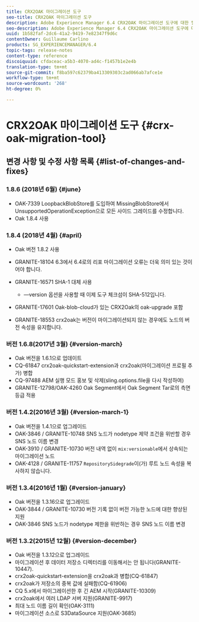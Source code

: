 ```yaml
---
title: CRX2OAK 마이그레이션 도구
seo-title: CRX2OAK 마이그레이션 도구
description: Adobe Experience Manager 6.4 CRX2OAK 마이그레이션 도구에 대한 릴리스 노트입니다.
seo-description: Adobe Experience Manager 6.4 CRX2OAK 마이그레이션 도구에 대한 릴리스 노트입니다.
uuid: 1b582faf-2dc6-41a2-9419-7e82347f9d6c
contentOwner: Guillaume Carlino
products: SG_EXPERIENCEMANAGER/6.4
topic-tags: release-notes
content-type: reference
discoiquuid: cfdaceac-a5b3-4070-ad4c-f1457b1e2e4b
translation-type: tm+mt
source-git-commit: f8ba597c62379ba413309303c2ad066ab7afce1e
workflow-type: tm+mt
source-wordcount: '268'
ht-degree: 0%

---
```



# CRX2OAK 마이그레이션 도구 {#crx-oak-migration-tool}

## 변경 사항 및 수정 사항 목록 {#list-of-changes-and-fixes}

### 1.8.6 (2018년 6월) {#june}

* OAK-7339 LoopbackBlobStore를 도입하여 MissingBlobStore에서 UnsupportedOperationException으로 모든 사이드 그레이드를 수정합니다.
* Oak 1.8.4 사용

### 1.8.4 (2018년 4월) {#april}

* Oak 버전 1.8.2 사용
* GRANITE-18104 6.3에서 6.4로의 리포 마이그레이션 오류는 더욱 의미 있는 것이어야 합니다.
* GRANITE-16571 SHA-1 대체 사용

   * —version 옵션을 사용할 때 이제 도구 체크섬이 SHA-512입니다.

* GRANITE-17601 Oak-blob-cloud가 있는 CRX2Oak의 oak-upgrade 포함
* GRANITE-18553 crx2oak는 버전이 마이그레이션되지 않는 경우에도 노드의 버전 속성을 유지합니다.

### 버전 1.6.8(2017년 3월) {#version-march}

* Oak 버전을 1.6.1으로 업데이트
* CQ-61847 crx2oak-quickstart-extension과 crx2oak(마이그레이션 프로필 추가) 병합
* CQ-97488 AEM 실행 모드 홍보 및 삭제(sling.options.file을 다시 작성하여)
* GRANITE-12798/OAK-4260 Oak Segment에서 Oak Segment Tar로의 측면 등급 적용

### 버전 1.4.2(2016년 3월) {#version-march-1}

* Oak 버전을 1.4.1으로 업그레이드
* OAK-3846 / GRANITE-10748 SNS 노드가 nodetype 제약 조건을 위반할 경우 SNS 노드 이름 변경
* OAK-3910 / GRANITE-10730 버전 내역 없이 `mix:versionable`에서 상속되는 마이그레이션 노드
* OAK-4128 / GRANITE-11757 `RepositorySidegrade`이(가) 루트 노드 속성을 복사하지 않습니다.

### 버전 1.3.4(2016년 1월) {#version-january}

* Oak 버전을 1.3.16으로 업그레이드
* OAK-3844 / GRANITE-10730 버전 기록 없이 버전 가능한 노드에 대한 향상된 지원
* OAK-3846 SNS 노드가 nodetype 제한을 위반하는 경우 SNS 노드 이름 변경

### 버전 1.3.2(2015년 12월) {#version-december}

* Oak 버전을 1.3.12으로 업그레이드
* 마이그레이션 후 데이터 저장소 디렉터리를 이동해서는 안 됩니다(GRANITE-10447).
* crx2oak-quickstart-extension을 crx2oak과 병합(CQ-61847)
* crx2oak가 저장소의 중복 값에 실패함(CQ-61906)
* CQ 5.x에서 마이그레이션한 후 긴 AEM 시작(GRANITE-10309)
* crx2oak에서 여러 LDAP 서버 지원(GRANITE-9917)
* 최대 노드 이름 길이 확인(OAK-3111)
* 마이그레이션 소스로 S3DataSource 지원(OAK-3685)
